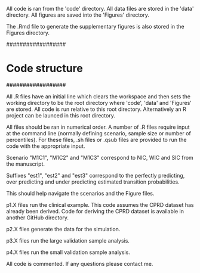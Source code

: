 All code is ran from the 'code' directory. All data files are stored in the 'data' directory. All figures are saved into the 'Figures' directory. 

The .Rmd file to generate the supplementary figures is also stored in the Figures directory.

##################
# Code structure #
##################

All .R files have an initial line which clears the workspace and then sets the working directory to be the root directory where 'code', 'data' and 'Figures' are stored. All code is run relative to this root directory. Alternatively an R project can be launced in this root directory.

All files should be ran in numerical order. A number of .R files require input at the command line (normally defining scenario, sample size or number of percentiles). For these files, .sh files or .qsub files are provided to run the code with the appropriate input.

Scenario "M1C1", "M1C2" and "M1C3" correspond to NIC, WIC and SIC from the manuscript. 

Suffixes "est1", "est2" and "est3" correspond to the perfectly predicting, over predicting and under predicting estimated transition probabilities.

This should help navigate the scenarios and the Figure files.

p1.X files run the clinical example. This code assumes the CPRD dataset has already been derived. Code for deriving the CPRD dataset is available in another GitHub directory.

p2.X files generate the data for the simulation.

p3.X files run the large validation sample analysis.

p4.X files run the small validation sample analysis.

All code is commented. If any questions please contact me.